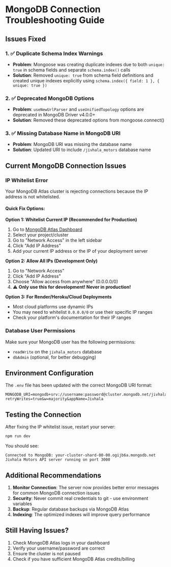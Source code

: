 # MongoDB Connection Troubleshooting Guide

## Issues Fixed

### 1. ✅ Duplicate Schema Index Warnings
- **Problem**: Mongoose was creating duplicate indexes due to both `unique: true` in schema fields and separate `schema.index()` calls
- **Solution**: Removed `unique: true` from schema field definitions and created unique indexes explicitly using `schema.index({ field: 1 }, { unique: true })`

### 2. ✅ Deprecated MongoDB Options
- **Problem**: `useNewUrlParser` and `useUnifiedTopology` options are deprecated in MongoDB Driver v4.0.0+
- **Solution**: Removed these deprecated options from mongoose.connect()

### 3. ✅ Missing Database Name in MongoDB URI
- **Problem**: MongoDB URI was missing the database name
- **Solution**: Updated URI to include `/jivhala_motors` database name

## Current MongoDB Connection Issues

### IP Whitelist Error
Your MongoDB Atlas cluster is rejecting connections because the IP address is not whitelisted.

#### Quick Fix Options:

**Option 1: Whitelist Current IP (Recommended for Production)**
1. Go to [MongoDB Atlas Dashboard](https://cloud.mongodb.com/)
2. Select your project/cluster
3. Go to "Network Access" in the left sidebar
4. Click "Add IP Address"
5. Add your current IP address or the IP of your deployment server

**Option 2: Allow All IPs (Development Only)**
1. Go to "Network Access" 
2. Click "Add IP Address"
3. Choose "Allow access from anywhere" (0.0.0.0/0)
4. ⚠️ **Only use this for development! Never in production!**

**Option 3: For Render/Heroku/Cloud Deployments**
- Most cloud platforms use dynamic IPs
- You may need to whitelist `0.0.0.0/0` or use their specific IP ranges
- Check your platform's documentation for their IP ranges

### Database User Permissions
Make sure your MongoDB user has the following permissions:
- `readWrite` on the `jivhala_motors` database
- `dbAdmin` (optional, for better debugging)

## Environment Configuration

The `.env` file has been updated with the correct MongoDB URI format:
```
MONGODB_URI=mongodb+srv://username:password@cluster.mongodb.net/jivhala_motors?retryWrites=true&w=majority&appName=Jivhala
```

## Testing the Connection

After fixing the IP whitelist issue, restart your server:

```bash
npm run dev
```

You should see:
```
Connected to MongoDB: your-cluster-shard-00-00.ogijb6a.mongodb.net
Jivhala Motors API server running on port 3000
```

## Additional Recommendations

1. **Monitor Connection**: The server now provides better error messages for common MongoDB connection issues
2. **Security**: Never commit real credentials to git - use environment variables
3. **Backup**: Regular database backups via MongoDB Atlas
4. **Indexing**: The optimized indexes will improve query performance

## Still Having Issues?

1. Check MongoDB Atlas logs in your dashboard
2. Verify your username/password are correct
3. Ensure the cluster is not paused
4. Check if you have sufficient MongoDB Atlas credits/billing
